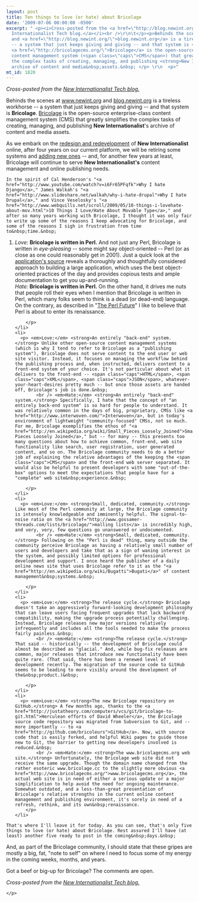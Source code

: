 ```yaml
---
layout: post
title: Ten things to love (or hate) about Bricolage
date: '2009-07-06 00:00:00 -0500'
excerpt: " <p><i>Cross-posted from the <a href=\"http://blog.newint.org/tech/2009/07/06/ten-things-to-love-or-hate-about-bricolage/\">New
  Internationalist Tech blog.</a></i><br />\r\n\t</p><p>Behinds the scenes at <a href=\"http://www.newint.org/\">www.newint.org</a>
  and <a href=\"http://blog.newint.org/\">blog.newint.org</a> is a tireless workhorse
  -- a system that just keeps giving and giving -- and that system is <strong>Bricolage</strong>.
  <a href=\"http://bricolagecms.org/\">Bricolage</a> is the open-source enterprise-class
  content management system (<span class=\"caps\">CMS</span>) that greatly simplifies
  the complex tasks of creating, managing, and publishing <strong>New Internationalist</strong>'s
  archive of content and media&nbsp;assets.&nbsp; </p> \r\n  <p>"
mt_id: 1820
---
```

 <p><i>Cross-posted from the <a href="http://blog.newint.org/tech/2009/07/06/ten-things-to-love-or-hate-about-bricolage/">New Internationalist Tech blog.</a></i><br />
	</p><p>Behinds the scenes at <a href="http://www.newint.org/">www.newint.org</a> and <a href="http://blog.newint.org/">blog.newint.org</a> is a tireless workhorse -- a system that just keeps giving and giving -- and that system is <strong>Bricolage</strong>. <a href="http://bricolagecms.org/">Bricolage</a> is the open-source enterprise-class content management system (<span class="caps">CMS</span>) that greatly simplifies the complex tasks of creating, managing, and publishing <strong>New Internationalist</strong>'s archive of content and media&nbsp;assets.&nbsp; </p> 
  <p>
<!--break-->
	As we embark on the <a href="http://blog.newint.org/tag/redesign">redesign and redevelopment</a> of <strong>New Internationalist</strong> online, after four years on our current platform, we will be retiring some systems and <a href="http://blog.newint.org/tech/2009/05/04/exploring-perl-web-frameworks/">adding new ones</a> -- and, for another few years at least, Bricolage will continue to serve <strong>New Internationalist's</strong> content management and online publishing&nbsp;needs.&nbsp;
</p> 
  <p>

	In the spirit of Cal Henderson's "<a href="http://www.youtube.com/watch?v=i6Fr65PFqfk">Why I hate Django</a>," James Walkah's "<a href="http://www.slideshare.net/walkah/why-i-hate-drupal">Why I hate Drupal</a>," and Vince Veselosky's "<a href="http://www.webquills.net/scroll/2009/05/10-things-i-lovehate-about-mov.html">10 Things I Love/Hate About Movable Type</a>," and after so many years working with Bricolage, I thought it was only fair to write up some of the reasons I keep advocating for Bricolage, and some of the reasons I sigh in frustration from time to&nbsp;time.&nbsp;
</p> 
  <ol> 
    <li> 
      <p> <em>Love:</em> <strong>Bricolage is written in Perl.</strong> And not just any Perl, Bricolage is written in <em>eye-pleasing</em> -- some might say object-oriented -- Perl (or as close as one could reasonably get in 2001). Just a quick look at the <a href="http://github.com/bricoleurs/bricolage/tree/master">application's source</a> reveals a thoroughly and thoughtfully considered approach to building a large application, which uses the best object-oriented practices of the day and provides copious tests and ample documentation to get you up-and-running. 
			<br /> <em>Hate:</em> <strong>Bricolage is written in Perl.</strong> On the other hand, it drives me nuts that people roll their eyes when I mention that Bricolage is written in Perl, which many folks seem to think is a dead (or dead-end) language. On the contrary, as described in "<a href="http://www.h-online.com/open/Healthcheck-Perl-The-Perl-Future--/features/112388/0">The Perl Future</a>" I like to believe that Perl is about to enter its&nbsp;renaissance.&nbsp;

		</p> 
    </li> 
    <li> 
      <p> <em>Love:</em> <strong>An entirely "back-end" system.</strong> Unlike other open-source content management systems (which is why I tend to refer to Bricolage as a "publishing system"), Bricolage does not serve content to the end user or web site visitor. Instead, it focuses on managing the workflow behind the publishing process and, when instructed, delivers content to a front-end system of your choice. It's not particular about what it delivers to the front-end -- <span class="caps">HTML</span>, <span class="caps">XML</span>, <span class="caps">JSON</span>, whatever-your-heart-desires pretty much -- but once those assets are handed off, Bricolage's job is done.&nbsp; 
			<br /> <em>Hate:</em> <strong>An entirely "back-end" system.</strong> Specifically, I hate that the concept of "an entirely back-end system" is so hard for people to understand. It was relatively common in the days of big, proprietary, CMSs like <a href="http://www.interwoven.com/">Interwoven</a>, but in today's environment of lightweight "community-focused" CMSs, not so much. For me, Bricolage exemplifies the ethos of "<a href="http://en.wikipedia.org/wiki/Small_Pieces_Loosely_Joined">Small Pieces Loosely Joined</a>," but -- for many -- this presents too many questions about how to achieve common, front-end, web site functionality like search, user registration, user generated content, and so on. The Bricolage community needs to do a better job of explaining the relative advantages of the keeping the <span class="caps">CMS</span> and the front-end web server separated. It would also be helpful to present developers with some "out-of-the-box" options to meet the expectations that people have for a "complete" web site&nbsp;experience.&nbsp;

		</p> 
    </li> 
    <li> 
      <p> <em>Love:</em> <strong>Small, dedicated, community.</strong> Like most of the Perl community at large, the Bricolage community is intensely knowledgeable and imminently helpful. The signal-to-noise ratio on the <a href="http://www.gossamer-threads.com/lists/bricolage/">malling lists</a> is incredibly high, and very, very, few questions go unanswered or undocumented.
			<br /> <em>Hate:</em> <strong>Small, dedicated, community.</strong> Following on the "Perl is dead" thing, many outside the community perceive Bricolage as having a relatively small number of users and developers and take that as a sign of waning interest in the system, and possibly limited options for professional development and support. I once heard the publisher of a daily online news site that uses Bricolage refer to it as the "<a href="http://en.wikipedia.org/wiki/Bugatti">Bugati</a>" of content management&nbsp;systems.&nbsp;

		</p> 
    </li> 
    <li> 
      <p> <em>Love:</em> <strong>The release cycle.</strong> Bricolage doesn't take an aggressively forward-looking development philosophy that can leave users facing frequent upgrades that lack backward compatibility, making the upgrade process potentially challenging. Instead, Bricolage releases new major versions relatively infrequently and includes all the tools needed to make the process fairly painless.&nbsp; 
			<br /> <em>Hate:</em> <strong>The release cycle.</strong> That said -- historically -- the development of Bricolage could almost be described as "glacial." And, while bug-fix releases are common, major releases that introduce new functionality have been quite rare. (That said, there has been a renewed level of development recently. The migration of the source code to GitHub seems to be leading to more visibly around the development of the&nbsp;product.)&nbsp;

		</p> 
    </li> 
    <li> 
      <p> <em>Love:</em> <strong>The new Bricolage repository on GitHub.</strong> A few months ago, thanks to the <a href="http://justatheory.com/computers/vcs/git/bricolage-to-git.html">Herculean efforts of David Wheeler</a>, the Bricolage source code repository was migrated from Subversion to Git, and -- more importantly -- to <a href="http://github.com/bricoleurs">GitHub</a>. Now, with source code that is easily forked, and helpful Wiki pages to guide those new to Git, the barrier to getting new developers involved is reduced.&nbsp; 
			<br /> <em>Hate:</em> <strong>The www.bricolagecms.org web site.</strong> Unfortunately, the Bricolage web site did not receive the same upgrade. Though the domain name changed from the rather esoteric www.bricolage.cc to the slightly more obvious <a href="http://www.bricolagecms.org/">www.bricolagecms.org</a>, the actual web site is in need of either a serious update or a major simplification to help avoid the need for ongoing maintenance. Somewhat outdated, and a less-than-great presentation of Bricolage's relative strengths in the current online content management and publishing environment, it's sorely in need of a refresh, rethink, and its own&nbsp;renaissance.
		</p> 
    </li> 
  </ol> 
  <p>

	That's where I'll leave it for today. As you can see, that's only five things to love (or hate) about Bricolage. Rest assured I'll have (at least) another five ready to post in the coming&nbsp;days.&nbsp;
</p> 
  <p>
	And, as part of the Bricolage community, I should state that these gripes are mostly a big, fat, "note to self" on where I need to focus some of my energy in the coming weeks, months, and&nbsp;years.&nbsp;
</p> 
  <p>
	Got a beef or big-up for Bricolage? The comments are&nbsp;open.&nbsp; <br /></p><p><i>Cross-posted from the <a href="http://blog.newint.org/tech/2009/07/06/ten-things-to-love-or-hate-about-bricolage/">New Internationalist Tech blog.</a></i><br />

	</p>
